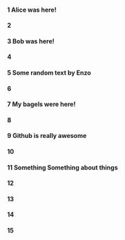 #### 1 Alice was here!
#### 2
#### 3 Bob was here!
#### 4
#### 5 Some random text by Enzo
#### 6
#### 7 My bagels were here!
#### 8
#### 9 Github is really awesome
#### 10
#### 11 Something Something about things
#### 12
#### 13
#### 14
#### 15
